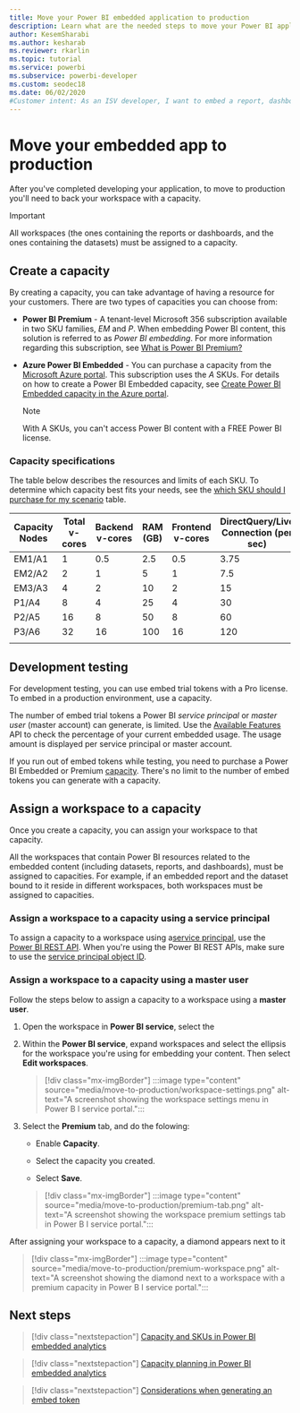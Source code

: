 ```yaml
---
title: Move your Power BI embedded application to production
description: Learn what are the needed steps to move your Power BI application to production.
author: KesemSharabi
ms.author: kesharab
ms.reviewer: rkarlin
ms.topic: tutorial
ms.service: powerbi
ms.subservice: powerbi-developer
ms.custom: seodec18
ms.date: 06/02/2020
#Customer intent: As an ISV developer, I want to embed a report, dashboard or tile into an application so that my customers can share data.
---
```


# Move your embedded app to production

After you've completed developing your application, to move to production you'll need to back your workspace with a capacity.

> [!Important]
> All workspaces (the ones containing the reports or dashboards, and the ones containing the datasets) must be assigned to a capacity.

## Create a capacity

By creating a capacity, you can take advantage of having a resource for your customers. There are two types of capacities you can choose from:

* **Power BI Premium** - A tenant-level Microsoft 356 subscription available in two SKU families, *EM* and *P*. When embedding Power BI content, this solution is referred to as *Power BI embedding*. For more information regarding this subscription, see [What is Power BI Premium?](../../admin/service-premium-what-is.md)

* **Azure Power BI Embedded** - You can purchase a capacity from the [Microsoft Azure portal](https://portal.azure.com). This subscription uses the *A* SKUs. For details on how to create a Power BI Embedded capacity, see [Create Power BI Embedded capacity in the Azure portal](azure-pbie-create-capacity.md).

    > [!NOTE]
    > With A SKUs, you can't access Power BI content with a FREE Power BI license.

### Capacity specifications

The table below describes the resources and limits of each SKU. To determine which capacity best fits your needs, see the [which SKU should I purchase for my scenario](./embedded-faq.md#which-solution-should-i-choose) table.

| Capacity Nodes | Total v-cores | Backend v-cores | RAM (GB) | Frontend v-cores | DirectQuery/Live Connection (per sec) | Model Refresh Parallelism |
| --- | --- | --- | --- | --- | --- | --- |
| EM1/A1 | 1 | 0.5 | 2.5 | 0.5 | 3.75 | 1 |
| EM2/A2 | 2 | 1 | 5 | 1 | 7.5 | 2 |
| EM3/A3 | 4 | 2 | 10 | 2 | 15 | 3 |
| P1/A4 | 8 | 4 | 25 | 4 | 30 | 6 |
| P2/A5 | 16 | 8 | 50 | 8 | 60 | 12 |
| P3/A6 | 32 | 16 | 100 | 16 | 120 | 24 |
| | | | | | | |

## Development testing

For development testing, you can use embed trial tokens with a Pro license. To embed in a production environment, use a capacity.

The number of embed trial tokens a Power BI *service principal* or *master user* (master account) can generate, is limited. Use the [Available Features](/rest/api/power-bi/availablefeatures/getavailablefeatures) API to check the percentage of your current embedded usage. The usage amount is displayed per service principal or master account.

If you run out of embed tokens while testing, you need to purchase a Power BI Embedded or Premium [capacity](embedded-capacity.md). There's no limit to the number of embed tokens you can generate with a capacity.

## Assign a workspace to a capacity

Once you create a capacity, you can assign your workspace to that capacity.

All the workspaces that contain Power BI resources related to the embedded content (including datasets, reports, and dashboards), must be assigned to capacities. For example, if an embedded report and the dataset bound to it reside in different workspaces, both workspaces must be assigned to capacities.

### Assign a workspace to a capacity using a service principal

To assign a capacity to a workspace using a[service principal](embed-service-principal.md), use the [Power BI REST API](/rest/api/power-bi/capacities/groups_assigntocapacity). When you're using the Power BI REST APIs, make sure to use the [service principal object ID](embed-service-principal.md).

### Assign a workspace to a capacity using a master user

Follow the steps below to assign a capacity to a workspace using a **master user**.

1. Open the workspace in **Power BI service**, select the 

1. Within the **Power BI service**, expand workspaces and select the ellipsis for the workspace you're using for embedding your content. Then select **Edit workspaces**.

    >[!div class="mx-imgBorder"]
    >:::image type="content" source="media/move-to-production/workspace-settings.png" alt-text="A screenshot showing the workspace settings menu in Power B I service portal.":::

2. Select the **Premium** tab, and do the folowing:

    * Enable **Capacity**.

    * Select the capacity you created.

    * Select **Save**.

    >[!div class="mx-imgBorder"]
    >:::image type="content" source="media/move-to-production/premium-tab.png" alt-text="A screenshot showing the workspace premium settings tab in Power B I service portal.":::

After assigning your workspace to a capacity, a diamond appears next to it 

>[!div class="mx-imgBorder"]
>:::image type="content" source="media/move-to-production/premium-workspace.png" alt-text="A screenshot showing the diamond next to a workspace with a premium capacity in Power B I service portal.":::

## Next steps

>[!div class="nextstepaction"]
>[Capacity and SKUs in Power BI embedded analytics](embedded-capacity.md)

>[!div class="nextstepaction"]
>[Capacity planning in Power BI embedded analytics](embedded-capacity-planning.md)

>[!div class="nextstepaction"]
>[Considerations when generating an embed token](generate-embed-token.md)
